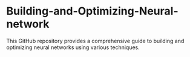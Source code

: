 # Building-and-Optimizing-Neural-network
This GitHub repository provides a comprehensive guide to building and optimizing neural networks using various techniques.
